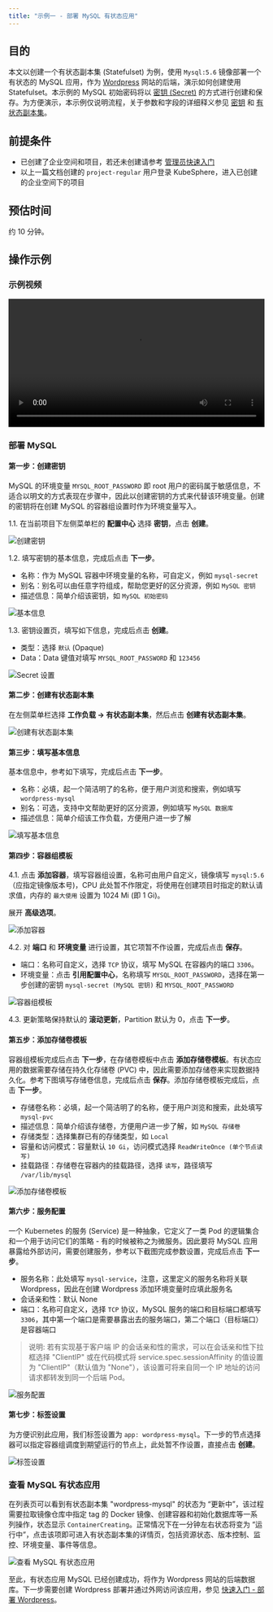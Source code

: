 ```yaml
---
title: "示例一 - 部署 MySQL 有状态应用" 
---
```


## 目的

本文以创建一个有状态副本集 (Statefulset) 为例，使用 `Mysql:5.6` 镜像部署一个有状态的 MySQL 应用，作为 [Wordpress](https://wordpress.org/) 网站的后端，演示如何创建使用 Statefulset。本示例的 MySQL 初始密码将以 [密钥 (Secret)](../../configuration/secrets) 的方式进行创建和保存。为方便演示，本示例仅说明流程，关于参数和字段的详细释义参见 [密钥](../../configuration/secrets) 和 [有状态副本集](../../workload/statefulsets)。

## 前提条件

- 已创建了企业空间和项目，若还未创建请参考 [管理员快速入门](../admin-quick-start)
- 以上一篇文档创建的 `project-regular` 用户登录 KubeSphere，进入已创建的企业空间下的项目

## 预估时间

约 10 分钟。

## 操作示例

### 示例视频

<video controls="controls" style="width: 100% !important; height: auto !important;">
  <source type="video/mp4" src="https://kubesphere-docsvideo.gd2.qingstor.com/demo1-mysql.mp4">
</video>

### 部署 MySQL

#### 第一步：创建密钥

MySQL 的环境变量 `MYSQL_ROOT_PASSWORD` 即 root 用户的密码属于敏感信息，不适合以明文的方式表现在步骤中，因此以创建密钥的方式来代替该环境变量。创建的密钥将在创建 MySQL 的容器组设置时作为环境变量写入。

1.1. 在当前项目下左侧菜单栏的 **配置中心** 选择 **密钥**，点击 **创建**。

![创建密钥](/demo1-create-secrets.png)

1.2. 填写密钥的基本信息，完成后点击 **下一步**。

- 名称：作为 MySQL 容器中环境变量的名称，可自定义，例如 `mysql-secret`
- 别名：别名可以由任意字符组成，帮助您更好的区分资源，例如 `MySQL 密钥`
- 描述信息：简单介绍该密钥，如 `MySQL 初始密码`

![基本信息](/demo1-create-secrets-basic.png)

1.3. 密钥设置页，填写如下信息，完成后点击 **创建**。

- 类型：选择 `默认` (Opaque)
- Data：Data 键值对填写 `MYSQL_ROOT_PASSWORD` 和 `123456`

![Secret 设置](/mysql-secret-setting.png)

#### 第二步：创建有状态副本集

在左侧菜单栏选择 **工作负载 → 有状态副本集**，然后点击 **创建有状态副本集**。

![创建有状态副本集](/mysql-create-statefulset.png)

#### 第三步：填写基本信息

基本信息中，参考如下填写，完成后点击 **下一步**。

- 名称：必填，起一个简洁明了的名称，便于用户浏览和搜索，例如填写 `wordpress-mysql`
- 别名：可选，支持中文帮助更好的区分资源，例如填写 `MySQL 数据库`
- 描述信息：简单介绍该工作负载，方便用户进一步了解

![填写基本信息](/mysql-quick-start-1.png)

#### 第四步：容器组模板

4.1. 点击 **添加容器**，填写容器组设置，名称可由用户自定义，镜像填写 `mysql:5.6`（应指定镜像版本号)，CPU 此处暂不作限定，将使用在创建项目时指定的默认请求值，内存的 `最大使用` 设置为 1024 Mi (即 1 Gi)。

展开 **高级选项**。

![添加容器](/demo1-step2.png)

4.2. 对 **端口** 和 **环境变量** 进行设置，其它项暂不作设置，完成后点击 **保存**。

- 端口：名称可自定义，选择 `TCP` 协议，填写 MySQL 在容器内的端口 `3306`。
- 环境变量：点击 **引用配置中心**，名称填写 `MYSQL_ROOT_PASSWORD`，选择在第一步创建的密钥 `mysql-secret (MySQL 密钥)` 和 `MYSQL_ROOT_PASSWORD`

![容器组模板](/mysql-quick-start-2.png)

4.3. 更新策略保持默认的 **滚动更新**，Partition 默认为 0，点击 **下一步**。

#### 第五步：添加存储卷模板

容器组模板完成后点击 **下一步**，在存储卷模板中点击 **添加存储卷模板**。有状态应用的数据需要存储在持久化存储卷 (PVC) 中，因此需要添加存储卷来实现数据持久化。参考下图填写存储卷信息，完成后点击 **保存**。添加存储卷模板完成后，点击 **下一步**。

- 存储卷名称：必填，起一个简洁明了的名称，便于用户浏览和搜索，此处填写 `mysql-pvc`
- 描述信息：简单介绍该存储卷，方便用户进一步了解，如 `MySQL 存储卷`
- 存储类型：选择集群已有的存储类型，如 `Local`
- 容量和访问模式：容量默认 `10 Gi`，访问模式选择 `ReadWriteOnce (单个节点读写)`
- 挂载路径：存储卷在容器内的挂载路径，选择 `读写`，路径填写 `/var/lib/mysql`

![添加存储卷模板](/mysql-quick-start-3.png)

#### 第六步：服务配置

一个 Kubernetes 的服务 (Service) 是一种抽象，它定义了一类 Pod 的逻辑集合和一个用于访问它们的策略 - 有的时候被称之为微服务。因此要将 MySQL 应用暴露给外部访问，需要创建服务，参考以下截图完成参数设置，完成后点击 **下一步**。

- 服务名称：此处填写 `mysql-service`，注意，这里定义的服务名称将关联 Wordpress，因此在创建 Wordpress 添加环境变量时应填此服务名
- 会话亲和性：默认 None
- 端口：名称可自定义，选择 `TCP` 协议，MySQL 服务的端口和目标端口都填写 `3306`，其中第一个端口是需要暴露出去的服务端口，第二个端口（目标端口）是容器端口

> 说明: 若有实现基于客户端 IP 的会话亲和性的需求，可以在会话亲和性下拉框选择 "ClientIP" 或在代码模式将 service.spec.sessionAffinity 的值设置为 "ClientIP"（默认值为 "None"），该设置可将来自同一个 IP 地址的访问请求都转发到同一个后端 Pod。

![服务配置](/mysql-quick-start-4.png)

#### 第七步：标签设置

为方便识别此应用，我们标签设置为 `app: wordpress-mysql`。下一步的节点选择器可以指定容器组调度到期望运行的节点上，此处暂不作设置，直接点击 **创建**。

![标签设置](/demo1-mysql-label.png)

### 查看 MySQL 有状态应用

在列表页可以看到有状态副本集 "wordpress-mysql" 的状态为 “更新中”，该过程需要拉取镜像仓库中指定 tag 的 Docker 镜像、创建容器和初始化数据库等一系列操作，状态显示 `ContainerCreating`。正常情况下在一分钟左右状态将变为 “运行中”，点击该项即可进入有状态副本集的详情页，包括资源状态、版本控制、监控、环境变量、事件等信息。

![查看 MySQL 有状态应用](/mysql-quick-start-5.png)

至此，有状态应用 MySQL 已经创建成功，将作为 Wordpress 网站的后端数据库。下一步需要创建 Wordpress 部署并通过外网访问该应用，参见 [快速入门 - 部署 Wordpress](../wordpress-deployment)。
